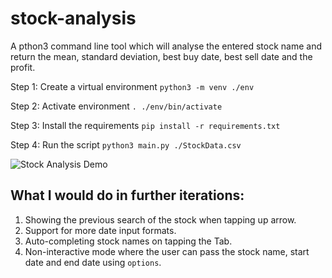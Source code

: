 # stock-analysis
A pthon3 command line tool which will analyse the entered stock name and return the mean, standard deviation, best buy date, best sell date and the profit.

Step 1: Create a virtual environment ```python3 -m venv ./env``` 

Step 2: Activate environment ```. ./env/bin/activate```

Step 3: Install the requirements ```pip install -r requirements.txt```

Step 4: Run the script ```python3 main.py ./StockData.csv```

![Stock Analysis Demo](https://media.giphy.com/media/dBm0tVZQYj3mBlVQSo/giphy.gif)

## What I would do in further iterations:

1. Showing the previous search of the stock when tapping up arrow.
2. Support for more date input formats.
3. Auto-completing stock names on tapping the Tab.
4. Non-interactive mode where the user can pass the stock name, start date and end date using ```options```.
